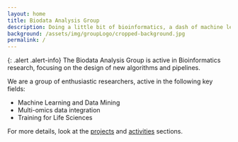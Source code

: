 ```yaml
---
layout: home
title: Biodata Analysis Group
description: Doing a little bit of bioinformatics, a dash of machine learning, and a lot of Open Science
background: /assets/img/groupLogo/cropped-background.jpg
permalink: /
---
```


{: .alert .alert-info}
The Biodata Analysis Group is active in Bioinformatics research, focusing on the design of new algorithms and pipelines.

We are a group of enthusiastic researchers, active in the following key fields:
- Machine Learning and Data Mining
- Multi-omics data integration
- Training for Life Sciences

For more details, look at the [projects](/projects/) and [activities](/activities/) sections.
